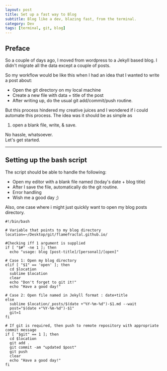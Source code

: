 ```yaml
---
layout: post
title: Set up a fast way to Blog
subtitle: Blog like a dev, blazing fast, from the terminal.
category: Dev
tags: [terminal, git, blog]
---
```


## Preface

So a couple of days ago, I moved from wordpress to a Jekyll based blog. I didn't migrate all the data except a couple of posts. 

So my workflow would be like this when I had an idea that I wanted to write a post about:

+ Open the git directory on my local machine
+ Create a new file with data + title of the post
+ After writing up, do the usual git add/commit/push routine.

But this process hindered my creative juices and I wondered if i could automate this process. The idea was it should be as simple as 

1. open a blank file, write, & save.

No hassle, whatsoever.  
Let's get started.

---

## Setting up the bash script

The script should be able to handle the following:

+ Open my editor with a blank file named (today's date + blog title)
+ After I save the file, automatically do the git routine.
+ Error handling
+ Wish me a good day ;)

Also, one case where i might just quickly want to open my blog posts directory.

```shell
#!/bin/bash

# Variable that points to my blog directory
location=~/Desktop/git/flamefractal.github.io/

#Checking iff 1 argument is supplied
if [ "$#" -ne 1 ]; then
  echo "usage: blog [post-title]/[personal]/[open]"

# Case 1: Open my blog directory
elif [ "$1" == 'open' ]; then
  cd $location
  sublime $location
  clear
  echo "Don't forget to git it!"
  echo "Have a good day!"

# Case 2: Open file named in Jekyll format : date+title
else
  sublime $location/_posts/$(date +"%Y-%m-%d")-$1.md --wait
  post="$(date +"%Y-%m-%d")-$1"
  git=1
fi

# If git is required, then push to remote repository with appropriate commit message
if [ "$git" == 1 ]; then
  cd $location
  git add .
  git commit -am "updated $post"
  git push
  clear
  echo "Have a good day!"
fi  






```